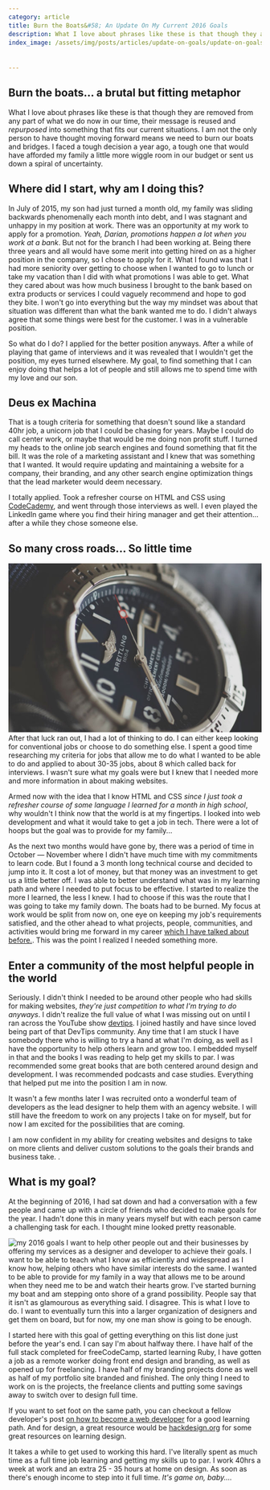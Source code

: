 ```yaml
---
category: article
title: Burn the Boats&#58; An Update On My Current 2016 Goals
description: What I love about phrases like these is that though they are removed from any part of what we do now in our time, their message is reused and repurposed into something that fits our current situations.
index_image: /assets/img/posts/articles/update-on-goals/update-on-goals.jpg


---
```

## Burn the boats... a brutal but fitting metaphor
What I love about phrases like these is that though they are removed from any part of what we do now in our time, their message is reused and _repurposed_ into something that fits our current situations. I am not the only person to have thought moving forward means we need to burn our boats and bridges.
I faced a tough decision a year ago, a tough one that would have afforded my family a little more wiggle room in our budget or sent us down a spiral of uncertainty.

## Where did I start, why am I doing this?
In July of 2015, my son had just turned a month old, my family was sliding backwards phenomenally each month into debt, and I was stagnant and unhappy in my position at work. There was an opportunity at my work to apply for a promotion. _Yeah, Darian, promotions happen a lot when you work at a bank_. But not for the branch I had been working at. Being there three years and all would have some merit into getting hired on as a higher position in the company, so I chose to apply for it. What I found was that I had more seniority over getting to choose when I wanted to go to lunch or take my vacation than I did with what promotions I was able to get. What they cared about was how much business I brought to the bank based on extra products or services I could vaguely recommend and hope to god they bite. I won't go into everything but the way my mindset was about that situation was different than what the bank wanted me to do. I didn't always agree that some things were best for the customer. I was in a vulnerable position.

 So what do I do? I applied for the better position anyways. After a while of playing that game of interviews and it was revealed that I wouldn't get the position, my eyes turned elsewhere. My goal, to find something that I can enjoy doing that helps a lot of people and still allows me to spend time with my love and our son.

## Deus ex Machina
That is a tough criteria for something that doesn't sound like a standard 40hr job, a unicorn job that I could be chasing for years. Maybe I could do call center work, or maybe that would be me doing non profit stuff. I turned my heads to the online job search engines and found something that fit the bill. It was the role of a marketing assistant and I knew that was something that I wanted. It would require updating and maintaining a website for a company, their branding, and any other search engine optimization things that the lead marketer would deem necessary.

I totally applied. Took a refresher course on HTML and CSS using [CodeCademy](http://codecademy.com), and went through those interviews as well. I even played the LinkedIn game where you find their hiring manager and get their attention... after a while they chose someone else.

## So many cross roads... So little time


<img src="../../assets/goals.jpg" alt="a watch counting down the time I have left"  />
After that luck ran out, I had a lot of thinking to do. I can either keep looking for conventional jobs or choose to do something else. I spent a good time researching my criteria for jobs that allow me to do what I wanted to be able to do and applied to about 30-35 jobs, about 8 which called back for interviews. I wasn't sure what my goals were but I knew that I needed more and more information in about making websites.

Armed now with the idea that I know HTML and CSS _since I just took a refresher course of some language I learned for a month in high school_, why wouldn't I think now that the world is at my fingertips. I looked into web development and what it would take to get a job in tech. There were a lot of hoops but the goal was to provide for my family...

As the next two months would have gone by, there was a period of time in October — November where I didn't have much time with my commitments to learn code. But I found a 3 month long technical course and decided to jump into it. It cost a lot of money, but that money was an investment to get us a little better off. I was able to better understand what was in my learning path and where I needed to put focus to be effective. I started to realize the more I learned, the less I knew. I had to choose if this was the route that I was going to take my family down. The boats had to be burned. My focus at work would be split from now on, one eye on keeping my job's requirements satisfied, and the other ahead to what projects, people, communities, and activities would bring me forward in my career [which I have talked about before.](https://darianrosebrook.com/article/handling-expectational-debt-and-falling-behind). This was the point I realized I needed something more.

## Enter a community of the most helpful people in the world
Seriously. I didn't think I needed to be around other people who had skills for making websites, _they're just competition to what I'm trying to do anyways_. I didn't realize the full value of what I was missing out on until I ran across the YouTube show [devtips](http://youtube.com/devtipsfordesigners). I joined hastily and have since loved being part of that DevTips community. Any time that I am stuck I have somebody there who is willing to try a hand at what I'm doing, as well as I have the opportunity to help others learn and grow too. I embedded myself in that and the books I was reading to help get my skills to par. I was recommended some great books that are both centered around design and development. I was recommended podcasts and case studies. Everything that helped put me into the position I am in now.

It wasn't a few months later I was recruited onto a wonderful team of developers as the lead designer to help them with an agency website. I will still have the freedom to work on any projects I take on for myself, but for now I am excited for the possibilities that are coming.

I am now confident in my ability for creating websites and designs to take on more clients and deliver custom solutions to the goals their brands and business take. .

## What is my goal?
At the beginning of 2016, I had sat down and had a conversation with a few people and came up with a circle of friends who decided to make goals for the year. I hadn't done this in many years myself but with each person came a challenging task for each.
I thought mine looked pretty reasonable.

<img src="../assets/2016-objectives.jpg " alt="my 2016 goals" class="float cf" />
I want to help other people out and their businesses by offering my services as a designer and developer to achieve their goals. I want to be able to teach what I know as efficiently and widespread as I know how, helping others who have similar interests do the same. I wanted to be able to provide for my family in a way that allows me to be around when they need me to be and watch their hearts grow. I've started burning my boat and am stepping onto shore of a grand possibility. People say that it isn't as glamourous as everything said. I disagree. This is what I love to do. I want to eventually turn this into a larger organization of designers and get them on board, but for now, my one man show is going to be enough.

I started here with this goal of getting everything on this list done just before the year's end. I can say I'm about halfway there. I have half of the full stack completed for freeCodeCamp, started learning Ruby, I have gotten a job as a remote worker doing front end design and branding, as well as opened up for freelancing. I have half of my branding projects done as well as half of my portfolio site branded and finished. The only thing I need to work on is the projects, the freelance clients and putting some savings away to switch over to design full time.

If you want to set foot on the same path, you can checkout a fellow developer's post [on how to become a web developer](http://christopherpound.com/so-you-want-to-be-a-web-developer) for a good learning path. And for design, a great resource would be [hackdesign.org](http://hackdesign.org) for some great resources on learning design.

It takes a while to get used to working this hard. I've literally spent as much time as a full time job learning and getting my skills up to par. I work 40hrs a week at work and an extra 25 - 35 hours at home on design. As soon as there's enough income to step into it full time. _It's game on, baby...._
